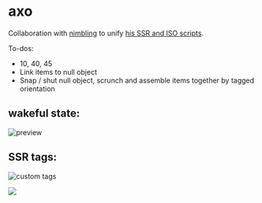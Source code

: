 # axo

Collaboration with [nimbling](https://github.com/nimbling) to unify [his SSR and ISO scripts](https://github.com/nimbling/Nimbling_Scripts).

To-dos:
* 10, 40, 45
* Link items to null object
* Snap / shut null object, scrunch and assemble items together by tagged orientation

## wakeful state:

![preview](https://thumbs.gfycat.com/NimbleSparseArgentineruddyduck-size_restricted.gif)

## SSR tags:

![custom tags](https://thumbs.gfycat.com/FineHandsomeIndigobunting-size_restricted.gif)

![](https://thumbs.gfycat.com/PowerfulInsignificantAustralianshelduck-size_restricted.gif)
